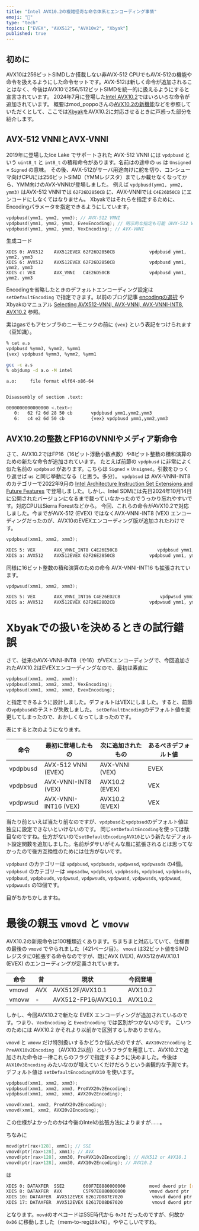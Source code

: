 ```yaml
---
title: "Intel AVX10.2の複雑怪奇な命令体系とエンコーディング事情"
emoji: "📖"
type: "tech"
topics: ["EVEX", "AVX512", "AVX10v2", "Xbyak"]
published: true
---
```

## 初めに

AVX10は256ビットSIMDしか搭載しない非AVX-512 CPUでもAVX-512の機能や命令を扱えるようにした命令セットです。AVX-512は新しく命令が追加されることはなく、今後はAVX10で256/512ビットSIMDを統一的に扱えるようにすると宣言されています。
2024年7月に登場した[Intel AVX10.2](https://www.intel.com/content/www/us/en/content-details/836199/intel-advanced-vector-extensions-10-2-intel-avx10-2-architecture-specification.html)ではいろいろな命令が追加されています。
概要はmod_poppoさんの[AVX10.2の新機能](https://zenn.dev/mod_poppo/articles/new-features-of-avx10-2)などを参照していただくとして、ここでは[Xbyak](https://github.com/herumi/xbyak)をAVX10.2に対応させるときに戸惑った部分を紹介します。

## AVX-512 VNNIとAVX-VNNI

2019年に登場したIce Lake でサポートされた AVX-512 VNNI には `vpdpbusd` という `uint8_t` と `int8_t` の積和命令があります。名前はの途中の `us` は `Unsigned` × `Signed` の意味。
その後、AVX-512がサーバ用途向けに舵を切り、コンシューマ向けCPUには256ビットSIMD（YMMレジスタ）までしか載せなくなってから、YMM向けのAVX-VNNIが登場しました。
例えば `vpdpbusd(ymm1, ymm2, ymm3)` はAVX-512 VNNIでは `62F26D2850CB` に、AVX-VNNIでは `C4E26D50CB` にエンコードにしなくてはなりません。
Xbyakではそれらを指定するために、Encodingパラメータを指定できるようにしています。

```cpp
vpdpbusd(ymm1, ymm2, ymm3); // AVX-512 VNNI
vpdpbusd(ymm1, ymm2, ymm3, EvexEncoding); // 明示的な指定も可能（AVX-512 VNNI）
vpdpbusd(ymm1, ymm2, ymm3, VexEncoding); // AVX-VNNI
```

生成コード

```
XDIS 0: AVX512    AVX512EVEX 62F26D2850CB             vpdpbusd ymm1, ymm2, ymm3
XDIS 6: AVX512    AVX512EVEX 62F26D2850CB             vpdpbusd ymm1, ymm2, ymm3
XDIS c: VEX       AVX_VNNI   C4E26D50CB               vpdpbusd ymm1, ymm2, ymm3
```

Encodingを省略したときのデフォルトエンコーディング設定は `setDefaultEncoding` で指定できます。以前のブログ記事 [encodingの選択](https://zenn.dev/herumi/articles/granite-rapids-sierra-forest#encoding%E3%81%AE%E9%81%B8%E6%8A%9E) や Xbyakのマニュアル [Selecting AVX512-VNNI, AVX-VNNI, AVX-VNNI-INT8, AVX10.2](https://github.com/herumi/xbyak/blob/master/doc/usage.md#selecting-avx512-vnni-avx-vnni-avx-vnni-int8-avx102) 参照。

実はgasでもアセンブラのニーモニックの前に `{vex}` という表記をつけられます（豆知識）。

```bash
% cat a.s
vpdpbusd %ymm3, %ymm2, %ymm1
{vex} vpdpbusd %ymm3, %ymm2, %ymm1
```

```bash
gcc -c a.s
% objdump -d a.o -M intel

a.o:     file format elf64-x86-64


Disassembly of section .text:

0000000000000000 <.text>:
   0:   62 f2 6d 28 50 cb       vpdpbusd ymm1,ymm2,ymm3
   6:   c4 e2 6d 50 cb          {vex} vpdpbusd ymm1,ymm2,ymm3
```

## AVX10.2の整数とFP16のVNNIやメディア新命令

さて、AVX10.2ではFP16（16ビット浮動小数点数）や8ビット整数の積和演算のための新たな命令が追加されています。
たとえば前節の `vpdpbusd` に非常によく似た名前の `vpdpbsud` があります。こちらは  `Signed` × `Unsigned`。引数をひっくり返せば `us` と同じ挙動になる（と思う。多分）。
`vpdpbsud` は AVX-VNNI-INT8 のカテゴリーで2022年9月の [Intel Architecture Instruction Set Extensions and Future Features](https://cdrdv2-public.intel.com/671368/architecture-instruction-set-extensions-programming-reference.pdf) で登場しました。しかし、Intel SDMには先日2024年10月14日に公開されたバージョンになるまで載っていなかったのでうっかり忘れやすいです。対応CPUはSierra Forestなどから。
今回、これらの命令がAVX10.2で対応しました。今までがAVX-512 (EVEX) ではなくAVX-VNNI-INT8 (VEX) エンコーディングだったのが、AVX10のEVEXエンコーディング版が追加されたわけです。

```cpp
vpdpbsud(xmm1, xmm2, xmm3);
```

```bash
XDIS 5: VEX       AVX_VNNI_INT8 C4E26E50CB               vpdpbsud ymm1, ymm2, ymm3 # AVX-VNNI-INT8
XDIS a: AVX512    AVX512EVEX 62F26E2850CB             vpdpbsud ymm1, ymm2, ymm3 # AVX10.2
```

同様に16ビット整数の積和演算のための命令 AVX-VNNI-INT16 も拡張されています。

```cpp
vpdpwsud(xmm1, xmm2, xmm3);
```

```bash
XDIS 5: VEX       AVX_VNNI_INT16 C4E26ED2CB               vpdpwsud ymm1, ymm2, ymm3 # AVX-VNNI-INT8
XDIS a: AVX512    AVX512EVEX 62F26E28D2CB             vpdpwsud ymm1, ymm2, ymm3 # AVX10.2
```

# Xbyakでの扱いを決めるときの試行錯誤

さて、従来のAVX-VNNI-INT8（や16）がVEXエンコーディングで、今回追加されたAVX10.2はEVEXエンコーディングなので、最初は素直に

```cpp
vpdpbsud(xmm1, xmm2, xmm3);
vpdpbsud(xmm1, xmm2, xmm3, VexEncoding);
vpdpbsud(xmm1, xmm2, xmm3, EvexEncoding);
```

と指定できるように設計しました。デフォルトはVEXにしました。すると、前節の`vpdpbusd`のテストが失敗しました。
`setDefaultEncoding`のデフォルト値を変更してしまったので、おかしくなってしまったのです。

表にすると次のようになります。

命令|最初に登場したもの|次に追加されたもの|あるべきデフォルト値
-|-|-|-
vpdpbusd|AVX-512 VNNI (EVEX)|AVX-VNNI (VEX)|EVEX
vpdpbsud|AVX-VNNI-INT8 (VEX)|AVX10.2 (EVEX)|VEX
vpdpwsud|AVX-VNNI-INT16 (VEX)|AVX10.2 (EVEX)|VEX

当たり前といえば当たり前なのですが、`vpdpbusd`と`vpdpbsud`のデフォルト値は独立に設定できないといけないのです。
同じ`setDefaultEncoding`を使っては駄目なのですね。仕方がないので`setDefaultEncodingAVX10`という新たなデフォルト設定関数を追加しました。名前がダサいがそんな風に拡張されるとは思ってなかったので後方互換性のためには仕方がないです。

`vpdpbusd` のカテゴリーは `vpdpbusd`, `vpdpbusds`, `vpdpwssd`, `vpdpwssds` の4個。
`vpdpbsud` のカテゴリーは `vmpsadbw`, `vpdpbssd`, `vpdpbssds`, `vpdpbsud`, `vpdpbsuds`, `vpdpbuud`, `vpdpbuuds`, `vpdpwsud`, `vpdpwsuds`, `vpdpwusd`, `vpdpwusds`, `vpdpwuud`, `vpdpwuuds` の13個です。

目がちかちかしますね。

# 最後の親玉 `vmovd` と `vmovw`
AVX10.2の新規命令は100種類近くあります。ちまちまと対応していて、仕様書の最後の `vmovd` でやられました（421ページ目）。
`vmovd` は32ビット値をSIMDレジスタに0拡張する命令なのですが、既にAVX (VEX),  AVX512かAVX10.1 (EVEX) のエンコーディングが定義されています。

命令|昔|現状|今回登場
-|-|-|-
vmovd|AVX|AVX512F/AVX10.1|AVX10.2
vmovw|-|AVX512-FP16/AVX10.1|AVX10.2

しかし、今回AVX10.2で新たな EVEX エンコーディングが追加されているのです。つまり、`VexEncoding` と `EvexEncoding` では区別がつかないのです。
こいつのためには AVX10.2 かそれより以前かで区別するしかありません。

`vmovd` と `vmovw` だけ特別扱いするかどうか悩んだのですが、`AVX10v2Encoding` と `PreAVX10v2Encoding` （AVX10.2以前）というフラグを用意して、AVX10.2で追加された命令は一律これらのフラグで指定するように決めました。今後は `AVX10v3Encoding` みたいなのが増えていくだけだろうという楽観的な予測です。
デフォルト値は `setDefaultEncodingAVX10` を使います。

```cpp
vpdpbsud(xmm1, xmm2, xmm3);
vpdpbsud(xmm1, xmm2, xmm3, PreAVX20v2Encoding);
vpdpbsud(xmm1, xmm2, xmm3, AVX20v2Encoding);

vmovd(xmm1, xmm2, PreAVX20v2Encoding);
vmovd(xmm1, xmm2, AVX20v2Encoding);
```

この仕様がよかったのかは今後のIntelの拡張方法によりますが……。

ちなみに

```cpp
movd(ptr[rax+128], xmm1); // SSE
vmovd(ptr[rax+128], xmm1); // AVX
vmovd(ptr[rax+128], xmm30, PreAVX10v2Encoding); // AVX512 or AVX10.1
vmovd(ptr[rax+128], xmm30, AVX10v2Encoding); // AVX10.2
```

は

```bash
XDIS 0: DATAXFER  SSE2       660F7E8880000000         movd dword ptr [rax+0x80], xmm1
XDIS 8: DATAXFER  AVX        C5F97E8880000000         vmovd dword ptr [rax+0x80], xmm1
XDIS 10: DATAXFER  AVX512EVEX 62617D087E7020           vmovd dword ptr [rax+0x80], xmm30
XDIS 17: DATAXFER  AVX512EVEX 62617D08D67020           vmovd dword ptr [rax+0x80], xmm30
```

となります。`movd`のオペコードはSSE時代から `0x7E` だったのですが、何故か `0xD6` に移動しました（mem-to-regは`0x7E`）。ややこしいですね。
